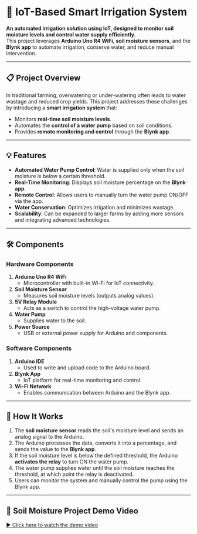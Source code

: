 # 🌱 IoT-Based Smart Irrigation System  

**An automated irrigation solution using IoT, designed to monitor soil moisture levels and control water supply efficiently.**  
This project leverages **Arduino Uno R4 WiFi**, **soil moisture sensors**, and the **Blynk app** to automate irrigation, conserve water, and reduce manual intervention.

---

## 📋 Project Overview  

In traditional farming, overwatering or under-watering often leads to water wastage and reduced crop yields. This project addresses these challenges by introducing a **smart irrigation system** that:  
- Monitors **real-time soil moisture levels**.  
- Automates the **control of a water pump** based on soil conditions.  
- Provides **remote monitoring and control** through the **Blynk app**.

---

## 💡 Features  
- **Automated Water Pump Control**: Water is supplied only when the soil moisture is below a certain threshold.  
- **Real-Time Monitoring**: Displays soil moisture percentage on the **Blynk app**.  
- **Remote Control**: Allows users to manually turn the water pump ON/OFF via the app.  
- **Water Conservation**: Optimizes irrigation and minimizes wastage.  
- **Scalability**: Can be expanded to larger farms by adding more sensors and integrating advanced technologies.

---

## 🛠️ Components  

### **Hardware Components**  
1. **Arduino Uno R4 WiFi**  
   - Microcontroller with built-in Wi-Fi for IoT connectivity.  
2. **Soil Moisture Sensor**  
   - Measures soil moisture levels (outputs analog values).  
3. **5V Relay Module**  
   - Acts as a switch to control the high-voltage water pump.  
4. **Water Pump**  
   - Supplies water to the soil.  
5. **Power Source**  
   - USB or external power supply for Arduino and components.  

### **Software Components**  
1. **Arduino IDE**  
   - Used to write and upload code to the Arduino board.  
2. **Blynk App**  
   - IoT platform for real-time monitoring and control.  
3. **Wi-Fi Network**  
   - Enables communication between Arduino and the Blynk app.  

---

## 🔄 How It Works  

1. The **soil moisture sensor** reads the soil's moisture level and sends an analog signal to the Arduino.  
2. The Arduino processes the data, converts it into a percentage, and sends the value to the **Blynk app**.  
3. If the soil moisture level is below the defined threshold, the Arduino **activates the relay** to turn ON the water pump.  
4. The water pump supplies water until the soil moisture reaches the threshold, at which point the relay is deactivated.  
5. Users can monitor the system and manually control the pump using the Blynk app.  

---

## 🌱 Soil Moisture Project Demo Video

[▶️ Click here to watch the demo video](https://drive.google.com/file/d/19mY-Y-ZSj6Qkgkhh_cfPLhJ3eEpeqMqM/view?usp=drivesdk)



